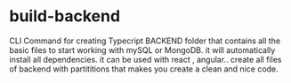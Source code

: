 # build-backend
CLI Command for creating Typecript BACKEND folder that contains all the basic files to start working with mySQL or MongoDB. it will automatically install all dependencies. it can be used with react , angular.. create all files of backend with partititions that makes you create a clean and nice code.
